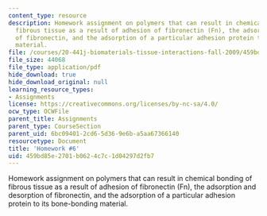 ```yaml
---
content_type: resource
description: Homework assignment on polymers that can result in chemical bonding of
  fibrous tissue as a result of adhesion of fibronectin (Fn), the adsorption and desorption
  of fibronectin, and the adsorption of a particular adhesion protein to its bone-bonding
  material.
file: /courses/20-441j-biomaterials-tissue-interactions-fall-2009/459bd85e2701b0624c7c1d04297d2fb7_MIT20_441JF09_hw6.pdf
file_size: 44068
file_type: application/pdf
hide_download: true
hide_download_original: null
learning_resource_types:
- Assignments
license: https://creativecommons.org/licenses/by-nc-sa/4.0/
ocw_type: OCWFile
parent_title: Assignments
parent_type: CourseSection
parent_uid: 6bc09401-2cd6-5d36-9e6b-a5aa67366140
resourcetype: Document
title: 'Homework #6'
uid: 459bd85e-2701-b062-4c7c-1d04297d2fb7
---
```

Homework assignment on polymers that can result in chemical bonding of fibrous tissue as a result of adhesion of fibronectin (Fn), the adsorption and desorption of fibronectin, and the adsorption of a particular adhesion protein to its bone-bonding material.